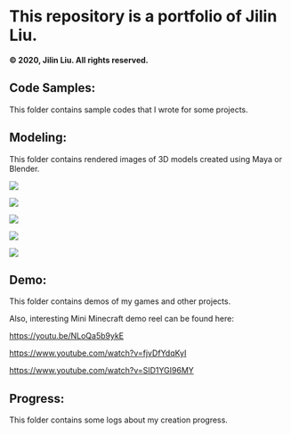 This repository is a portfolio of Jilin Liu.
===============

**© 2020, Jilin Liu. All rights reserved.** 

Code Samples:
---------
This folder contains sample codes that I wrote for some projects.

Modeling:
---------
This folder contains rendered images of 3D models created using Maya or Blender.

![](./Modeling/chess2.jpg)

![](./Modeling/Hamster1.jpg)

![](./Modeling/Shuttlecock2.jpg)

![](./Modeling/character1.jpg)

![](./Modeling/Pub4.jpg)

Demo:
-------------
This folder contains demos of my games and other projects.

Also, interesting Mini Minecraft demo reel can be found here:

https://youtu.be/NLoQa5b9ykE

https://www.youtube.com/watch?v=fjvDfYdqKyI

https://www.youtube.com/watch?v=SID1YGI96MY

Progress:
----------
This folder contains some logs about my creation progress.